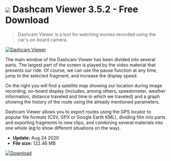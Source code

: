 # ![](https://cdn.softexe.net/static/icon/a/dashcam-viewer-8920.png) Dashcam Viewer 3.5.2 - Free Download

> Dashcam Viewer is a tool for watching movies recorded using the car's on-board camera.

[![Dashcam Viewer](https://gallery.dpcdn.pl/imgc/Tools/69107/g_-_420x350_1.5_-_x20160630171009_0.png)](https://softexe.net/win/system/other/dashcam-viewer:habR.html)

The main window of the Dashcam Viewer has been divided into several parts. The largest part of the screen is played by the video material that presents our ride. Of course, we can use the pause function at any time, jump to the selected fragment, and increase the display speed.
 
 On the right you will find a satellite map showing our location during image recording, on-board display (includes, among others, speedometer, weather information, distance traveled and time in which we traveled) and a graph showing the history of the route using the already mentioned parameters.  
 
 Dashcam Viewer allows you to export routes using the GPS locator to popular file formats (CSV, GPX or Google Earth KML), dividing film into parts and exporting fragments to new clips, and combining several materials into one whole (eg to show different situations on the way).


- **Update:** Aug 24 2020
- **File size:** 122.46 MB

[![Download](https://cdn.softexe.net/static/img/download.png)](https://softexe.net/win/system/other/dashcam-viewer:habR.html)

